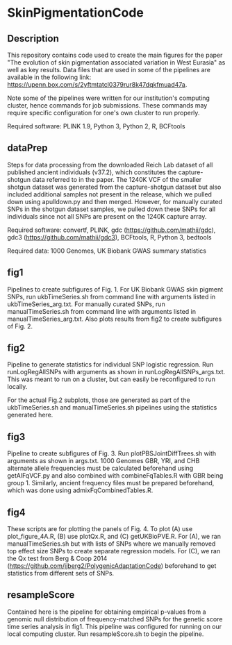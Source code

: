 # SkinPigmentationCode

## Description
This repository contains code used to create the main figures for the paper
"The evolution of skin pigmentation associated variation in West Eurasia" as
well as key results. Data files that are used in some of the pipelines
are available in the following link:
https://upenn.box.com/s/2yftmtatcl0379rur8k47dqkfmuad47a.

Note some of the pipelines were written for our institution's computing cluster,
hence commands for job submissions. These commands may require specific
configuration for one's own cluster to run properly.

Required software: PLINK 1.9, Python 3, Python 2, R, BCFtools


## dataPrep
Steps for data processing from the downloaded Reich Lab dataset
of all published ancient individuals (v37.2), which constitutes the
capture-shotgun data referred to in the paper. The 1240K VCF of the smaller
shotgun dataset was generated from the capture-shotgun dataset but also
included additional samples not present in the release, which we pulled down
using apulldown.py and then merged. However, for manually curated SNPs in the
shotgun dataset samples, we pulled down these SNPs for all individuals since
not all SNPs are present on the 1240K capture array.

Required software: convertf, PLINK, gdc (https://github.com/mathii/gdc),
gdc3 (https://github.com/mathii/gdc3), BCFtools, R, Python 3, bedtools

Required data: 1000 Genomes, UK Biobank GWAS summary statistics

## fig1
Pipelines to create subfigures of Fig. 1. For UK Biobank GWAS skin pigment
SNPs, run ukbTimeSeries.sh from command line with arguments listed in
ukbTimeSeries_arg.txt. For manually curated SNPs, run manualTimeSeries.sh
from command line with arguments listed in manualTimeSeries_arg.txt. Also plots
results from fig2 to create subfigures of Fig. 2.

## fig2
Pipeline to generate statistics for individual SNP logistic regression. Run
runLogRegAllSNPs with arguments as shown in runLogRegAllSNPs_args.txt. This was
meant to run on a cluster, but can easily be reconfigured to run locally.

For the actual Fig.2 subplots, those are generated as part of
the ukbTimeSeries.sh and manualTimeSeries.sh pipelines using the statistics
generated here.

## fig3
Pipeline to create subfigures of Fig. 3. Run plotPBSJointDiffTrees.sh with
arguments as shown in args.txt. 1000 Genomes GBR, YRI, and CHB alternate allele
frequencies must be calculated beforehand using getAlFqVCF.py and also combined
with combineFqTables.R with GBR being group 1. Similarly, ancient frequency files 
must be prepared beforehand, which was done using admixFqCombinedTables.R. 

## fig4
These scripts are for plotting the panels of Fig. 4. To plot (A) use
plot_figure_4A.R, (B) use plotQx.R, and (C) getUKBioPVE.R. For (A), we
ran manualTimeSeries.sh but with lists of SNPs where we manually removed top
effect size SNPs to create separate regression models. For (C), we ran
the Qx test from Berg & Coop 2014 (https://github.com/jjberg2/PolygenicAdaptationCode)
beforehand to get statistics from different sets of SNPs.

## resampleScore
Contained here is the pipeline for obtaining empirical p-values from a genomic
null distribution of frequency-matched SNPs for the genetic score time series
analysis in fig1. This pipeline was configured for running on our local
computing cluster. Run resampleScore.sh to begin the pipeline.
